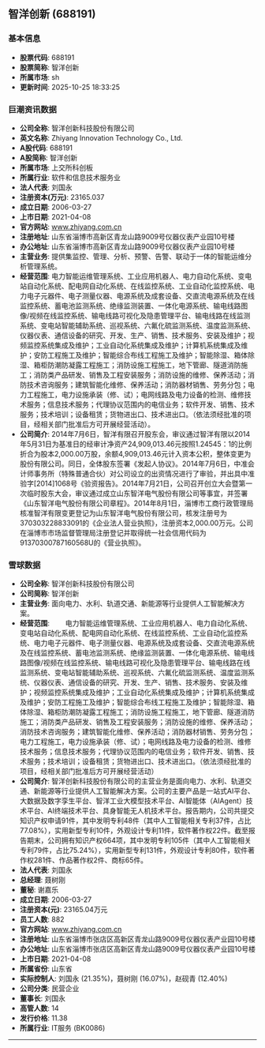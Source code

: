 ## 智洋创新 (688191)

### 基本信息

- **股票代码**: 688191
- **股票简称**: 智洋创新
- **所属市场**: sh
- **更新时间**: 2025-10-25 18:33:25

### 巨潮资讯数据

- **公司全称**: 智洋创新科技股份有限公司
- **英文名称**: Zhiyang Innovation Technology Co., Ltd.
- **A股代码**: 688191
- **A股简称**: 智洋创新
- **所属市场**: 上交所科创板
- **所属行业**: 软件和信息技术服务业
- **法人代表**: 刘国永
- **注册资本(万元)**: 23165.037
- **成立日期**: 2006-03-27
- **上市日期**: 2021-04-08
- **官方网站**: www.zhiyang.com.cn
- **注册地址**: 山东省淄博市高新区青龙山路9009号仪器仪表产业园10号楼
- **办公地址**: 山东省淄博市高新区青龙山路9009号仪器仪表产业园10号楼
- **主营业务**: 提供集监控、管理、分析、预警、告警、联动于一体的智能运维分析管理系统。
- **经营范围**: 电力智能运维管理系统、工业应用机器人、电力自动化系统、变电站自动化系统、配电网自动化系统、在线监控系统、工业自动化监控系统、电力电子元器件、电子测量仪器、电源系统及成套设备、交直流电源系统及在线监控系统、蓄电池监测系统、绝缘监测装置、一体化电源系统、输电线路图像/视频在线监控系统、输电线路可视化及隐患管理平台、输电线路在线监测系统、变电站智能辅助系统、巡视系统、六氟化硫监测系统、温度监测系统、仪器仪表、通信设备的研究、开发、生产、销售、技术服务、安装及维护；视频监控系统集成及维护；工业自动化系统集成及维护；计算机系统集成及维护；安防工程施工及维护；智能综合布线工程施工及维护；智能除湿、箱体除湿、箱柜防潮防凝露工程施工；消防设施工程施工，地下管廊、隧道消防施工；消防类产品研发、销售及工程安装服务；消防设施的维修、保养活动；消防技术咨询服务；建筑智能化维修、保养活动；消防器材销售、劳务分包；电力工程施工，电力设施承装（修、试）；电网线路及电力设备的检测、维修技术服务；信息技术服务；代理协议范围内的电信业务；软件开发、销售、技术服务；技术培训；设备租赁；货物进出口、技术进出口。（依法须经批准的项目，经相关部门批准后方可开展经营活动）。
- **公司简介**: 2014年7月6日，智洋有限召开股东会，审议通过智洋有限以2014年5月31日为基准日的经审计净资产24,909,013.46元按照1.24545：1的比例折合为股本2,000.00万股，余额4,909,013.46元计入资本公积，整体变更为股份有限公司。同日，全体股东签署《发起人协议》。2014年7月6日，中准会计师事务所（特殊普通合伙）对公司设立的出资情况进行了审验，并出具中准验字[2014]1068号《验资报告》。2014年7月21日，公司召开创立大会暨第一次临时股东大会，审议通过成立山东智洋电气股份有限公司等事宜，并签署《山东智洋电气股份有限公司章程》。2014年8月1日，淄博市工商行政管理局核准智洋有限变更登记为山东智洋电气股份有限公司，核发注册号为370303228833091的《企业法人营业执照》，注册资本2,000.00万元。公司在淄博市市场监督管理局注册登记并取得统一社会信用代码为91370300787160568U的《营业执照》。

### 雪球数据

- **公司全称**: 智洋创新科技股份有限公司
- **公司简称**: 智洋创新
- **主营业务**: 面向电力、水利、轨道交通、新能源等行业提供人工智能解决方案。
- **经营范围**: 　　电力智能运维管理系统、工业应用机器人、电力自动化系统、变电站自动化系统、配电网自动化系统、在线监控系统、工业自动化监控系统、电力电子元器件、电子测量仪器、电源系统及成套设备、交直流电源系统及在线监控系统、蓄电池监测系统、绝缘监测装置、一体化电源系统、输电线路图像/视频在线监控系统、输电线路可视化及隐患管理平台、输电线路在线监测系统、变电站智能辅助系统、巡视系统、六氟化硫监测系统、温度监测系统、仪器仪表、通信设备的研究、开发、生产、销售、技术服务、安装及维护；视频监控系统集成及维护；工业自动化系统集成及维护；计算机系统集成及维护；安防工程施工及维护；智能综合布线工程施工及维护；智能除湿、箱体除湿、箱柜防潮防凝露工程施工；消防设施工程施工，地下管廊、隧道消防施工；消防类产品研发、销售及工程安装服务；消防设施的维修、保养活动；消防技术咨询服务；建筑智能化维修、保养活动；消防器材销售、劳务分包；电力工程施工，电力设施承装（修、试）；电网线路及电力设备的检测、维修技术服务；信息技术服务；代理协议范围内的电信业务；软件开发、销售、技术服务；技术培训；设备租赁；货物进出口、技术进出口。（依法须经批准的项目，经相关部门批准后方可开展经营活动）
- **公司简介**: 智洋创新科技股份有限公司的主营业务是面向电力、水利、轨道交通、新能源等行业提供人工智能解决方案。公司的主要产品是一站式AI平台、大数据及数字孪生平台、智洋工业大模型技术平台、AI智能体（AIAgent）技术平台、AI终端技术平台、具身智能无人机技术平台。报告期内，公司共提交知识产权申请91件，其中发明专利48件（其中人工智能相关专利37件，占比77.08%），实用新型专利10件，外观设计专利11件，软件著作权22件。截至报告期末，公司拥有知识产权664项，其中发明专利105件（其中人工智能相关专利79件，占比75.24%），实用新型专利131件，外观设计专利80件，软件著作权281件、作品著作权2件、商标65件。
- **法人代表**: 刘国永
- **总经理**: 聂树刚
- **董秘**: 谢嘉乐
- **成立日期**: 2006-03-27
- **注册资本(元)**: 23165.04万元
- **员工人数**: 882
- **官方网站**: www.zhiyang.com.cn
- **注册地址**: 山东省淄博市张店区高新区青龙山路9009号仪器仪表产业园10号楼
- **办公地址**: 山东省淄博市张店区高新区青龙山路9009号仪器仪表产业园10号楼
- **上市日期**: 2021-04-08
- **所属省份**: 山东省
- **实际控制人**: 刘国永 (21.35%)，聂树刚 (16.07%)，赵砚青 (12.40%)
- **公司分类**: 民营企业
- **董事长**: 刘国永
- **高管人数**: 14
- **发行价格**: 11.38
- **所属行业**: IT服务 (BK0086)

---